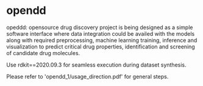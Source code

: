 # opendd
opeddd: opensource drug discovery project is being designed as a simple software interface where data integration could be availed with the models along with required preprocessing, machine learning training, inference and visualization to predict critical drug properties, identification and screening of candidate drug molecules. 

Use rdkit==2020.09.3 for seamless execution during dataset synthesis.

Please refer to 'opendd_1/usage_direction.pdf' for general steps.
